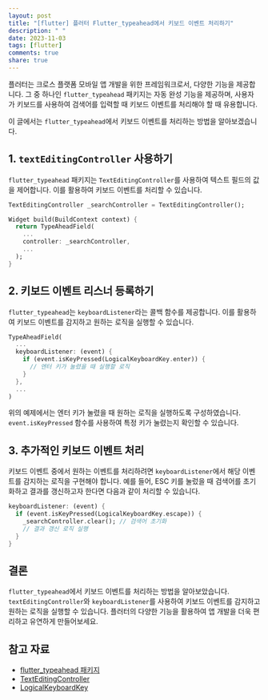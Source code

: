 ```yaml
---
layout: post
title: "[flutter] 플러터 Flutter_typeahead에서 키보드 이벤트 처리하기"
description: " "
date: 2023-11-03
tags: [flutter]
comments: true
share: true
---
```


플러터는 크로스 플랫폼 모바일 앱 개발을 위한 프레임워크로서, 다양한 기능을 제공합니다. 그 중 하나인 `flutter_typeahead` 패키지는 자동 완성 기능을 제공하며, 사용자가 키보드를 사용하여 검색어를 입력할 때 키보드 이벤트를 처리해야 할 때 유용합니다.

이 글에서는 `flutter_typeahead`에서 키보드 이벤트를 처리하는 방법을 알아보겠습니다.

## 1. `textEditingController` 사용하기

`flutter_typeahead` 패키지는 `TextEditingController`를 사용하여 텍스트 필드의 값을 제어합니다. 이를 활용하여 키보드 이벤트를 처리할 수 있습니다. 

```dart
TextEditingController _searchController = TextEditingController();

Widget build(BuildContext context) {
  return TypeAheadField(
    ...
    controller: _searchController,
    ...
  );
}
```

## 2. 키보드 이벤트 리스너 등록하기

`flutter_typeahead`는 `keyboardListener`라는 콜백 함수를 제공합니다. 이를 활용하여 키보드 이벤트를 감지하고 원하는 로직을 실행할 수 있습니다.

```dart
TypeAheadField(
  ...
  keyboardListener: (event) {
    if (event.isKeyPressed(LogicalKeyboardKey.enter)) {
      // 엔터 키가 눌렸을 때 실행할 로직
    }
  },
  ...
)
```

위의 예제에서는 엔터 키가 눌렸을 때 원하는 로직을 실행하도록 구성하였습니다. `event.isKeyPressed` 함수를 사용하여 특정 키가 눌렸는지 확인할 수 있습니다.

## 3. 추가적인 키보드 이벤트 처리

키보드 이벤트 중에서 원하는 이벤트를 처리하려면 `keyboardListener`에서 해당 이벤트를 감지하는 로직을 구현해야 합니다. 예를 들어, ESC 키를 눌렀을 때 검색어를 초기화하고 결과를 갱신하고자 한다면 다음과 같이 처리할 수 있습니다.

```dart
keyboardListener: (event) {
  if (event.isKeyPressed(LogicalKeyboardKey.escape)) {
    _searchController.clear(); // 검색어 초기화
    // 결과 갱신 로직 실행
  }
}
```

## 결론

`flutter_typeahead`에서 키보드 이벤트를 처리하는 방법을 알아보았습니다. `textEditingController`와 `keyboardListener`를 사용하여 키보드 이벤트를 감지하고 원하는 로직을 실행할 수 있습니다. 플러터의 다양한 기능을 활용하여 앱 개발을 더욱 편리하고 유연하게 만들어보세요.

## 참고 자료

- [flutter_typeahead 패키지](https://pub.dev/packages/flutter_typeahead)
- [TextEditingController](https://api.flutter.dev/flutter/widgets/TextEditingController-class.html)
- [LogicalKeyboardKey](https://api.flutter.dev/flutter/services/LogicalKeyboardKey-class.html)